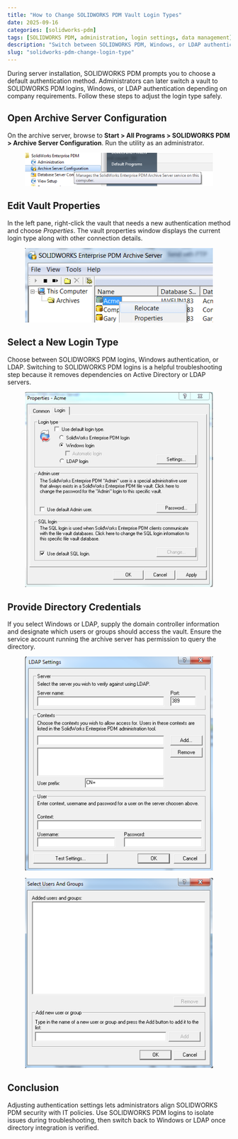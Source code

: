 ```yaml
---
title: "How to Change SOLIDWORKS PDM Vault Login Types"
date: 2025-09-16
categories: [solidworks-pdm]
tags: [SOLIDWORKS PDM, administration, login settings, data management]
description: "Switch between SOLIDWORKS PDM, Windows, or LDAP authentication after installation."
slug: "solidworks-pdm-change-login-type"
---
```


<p>During server installation, SOLIDWORKS PDM prompts you to choose a default authentication method. Administrators can later switch a vault to SOLIDWORKS PDM logins, Windows, or LDAP authentication depending on company requirements. Follow these steps to adjust the login type safely.</p>

<h2>Open Archive Server Configuration</h2>

<p>On the archive server, browse to <strong>Start &gt; All Programs &gt; SOLIDWORKS PDM &gt; Archive Server Configuration</strong>. Run the utility as an administrator.</p>

<figure>
  <img src="/assets/images/archive-server-config.png" alt="Opening the Archive Server Configuration tool" />
</figure>

<h2>Edit Vault Properties</h2>

<p>In the left pane, right-click the vault that needs a new authentication method and choose <em>Properties</em>. The vault properties window displays the current login type along with other connection details.</p>

<figure>
  <img src="/assets/images/Vault-properties.png" alt="Vault properties dialog in SOLIDWORKS PDM" />
</figure>

<h2>Select a New Login Type</h2>

<p>Choose between SOLIDWORKS PDM logins, Windows authentication, or LDAP. Switching to SOLIDWORKS PDM logins is a helpful troubleshooting step because it removes dependencies on Active Directory or LDAP servers.</p>

<figure>
  <img src="/assets/images/login-type.png" alt="Selecting a login type in the vault properties" />
</figure>

<h2>Provide Directory Credentials</h2>

<p>If you select Windows or LDAP, supply the domain controller information and designate which users or groups should access the vault. Ensure the service account running the archive server has permission to query the directory.</p>

<figure>
  <img src="/assets/images/LDAP.png" alt="Configuring LDAP server settings for SOLIDWORKS PDM" />
</figure>

<figure>
  <img src="/assets/images/Windows.png" alt="Choosing Windows users and groups for vault access" />
</figure>

<h2>Conclusion</h2>

<p>Adjusting authentication settings lets administrators align SOLIDWORKS PDM security with IT policies. Use SOLIDWORKS PDM logins to isolate issues during troubleshooting, then switch back to Windows or LDAP once directory integration is verified.</p>
